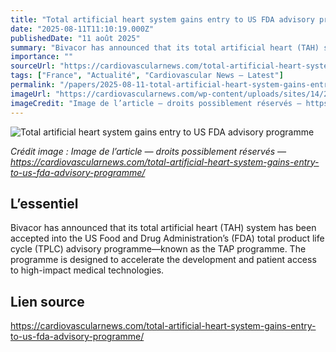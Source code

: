 ```yaml
---
title: "Total artificial heart system gains entry to US FDA advisory programme"
date: "2025-08-11T11:10:19.000Z"
publishedDate: "11 août 2025"
summary: "Bivacor has announced that its total artificial heart (TAH) system has been accepted into the US Food and Drug Administration’s (FDA) total product life cycle (TPLC) advisory programme—known as the TAP programme. The programme is designed to accelerate the development and patient access to high-impact medical technologies."
importance: ""
sourceUrl: "https://cardiovascularnews.com/total-artificial-heart-system-gains-entry-to-us-fda-advisory-programme/"
tags: ["France", "Actualité", "Cardiovascular News — Latest"]
permalink: "/papers/2025-08-11-total-artificial-heart-system-gains-entry-to-us-fda-advisory-programme"
imageUrl: "https://cardiovascularnews.com/wp-content/uploads/sites/14/2024/02/BiVACOR_Total_Artificial_Heart_Surgery-1.jpg"
imageCredit: "Image de l’article — droits possiblement réservés — https://cardiovascularnews.com/total-artificial-heart-system-gains-entry-to-us-fda-advisory-programme/"
---
```


![Total artificial heart system gains entry to US FDA advisory programme](https://cardiovascularnews.com/wp-content/uploads/sites/14/2024/02/BiVACOR_Total_Artificial_Heart_Surgery-1.jpg)

*Crédit image : Image de l’article — droits possiblement réservés — https://cardiovascularnews.com/total-artificial-heart-system-gains-entry-to-us-fda-advisory-programme/*

## L’essentiel

Bivacor has announced that its total artificial heart (TAH) system has been accepted into the US Food and Drug Administration’s (FDA) total product life cycle (TPLC) advisory programme—known as the TAP programme. The programme is designed to accelerate the development and patient access to high-impact medical technologies.

## Lien source

https://cardiovascularnews.com/total-artificial-heart-system-gains-entry-to-us-fda-advisory-programme/
